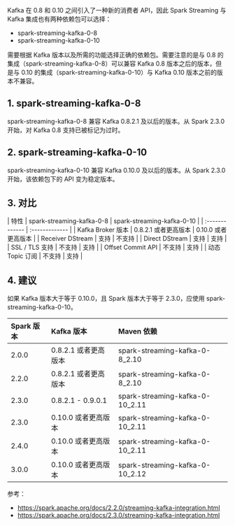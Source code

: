 Kafka 在 0.8 和 0.10 之间引入了一种新的消费者 API，因此 Spark Streaming 与 Kafka 集成也有两种依赖包可以选择：
- spark-streaming-kafka-0-8
- spark-streaming-kafka-0-10

需要根据 Kafka 版本以及所需的功能选择正确的依赖包。需要注意的是与 0.8 的集成（spark-streaming-kafka-0-8）可以兼容 Kafka 0.8 版本之后的版本，但是与 0.10 的集成（spark-streaming-kafka-0-10）与 Kafka 0.10 版本之前的版本不兼容。

## 1. spark-streaming-kafka-0-8

spark-streaming-kafka-0-8 兼容 Kafka 0.8.2.1 及以后的版本。从 Spark 2.3.0 开始，对 Kafka 0.8 支持已被标记为过时。

## 2. spark-streaming-kafka-0-10

spark-streaming-kafka-0-10 兼容 Kafka 0.10.0 及以后的版本。从 Spark 2.3.0 开始，该依赖包下的 API 变为稳定版本。

## 3. 对比

| 特性 | spark-streaming-kafka-0-8 | spark-streaming-kafka-0-10 |
| :------------- | :------------- |
| Kafka Broker 版本 | 0.8.2.1 或者更高版本 | 0.10.0 或者更高版本 |
| Receiver DStream | 支持 | 不支持 |
| Direct DStream | 支持 | 支持 |
| SSL / TLS 支持 | 不支持 | 支持 |
| Offset Commit API | 不支持 | 支持 |
| 动态 Topic 订阅 | 不支持 | 支持 |

## 4. 建议

如果 Kafka 版本大于等于 0.10.0，且 Spark 版本大于等于 2.3.0，应使用 spark-streaming-kafka-0-10。

| Spark 版本  | Kafka 版本 | Maven 依赖 |
| :------------- | :------------- | :------------- |
| 2.0.0  | 0.8.2.1 或者更高版本 | spark-streaming-kafka-0-8_2.10|
| 2.2.0  | 0.8.2.1 或者更高版本 | spark-streaming-kafka-0-8_2.10 |
| 2.3.0  | 0.8.2.1 - 0.9.0.1 | spark-streaming-kafka-0-10_2.11 |
| 2.3.0  | 0.10.0 或者更高版本 | spark-streaming-kafka-0-10_2.11 |
| 2.4.0  | 0.10.0 或者更高版本 | spark-streaming-kafka-0-10_2.11 |
| 3.0.0  | 0.10.0 或者更高版本 | spark-streaming-kafka-0-10_2.12 |

参考：
- https://spark.apache.org/docs/2.2.0/streaming-kafka-integration.html
- https://spark.apache.org/docs/2.3.0/streaming-kafka-integration.html
